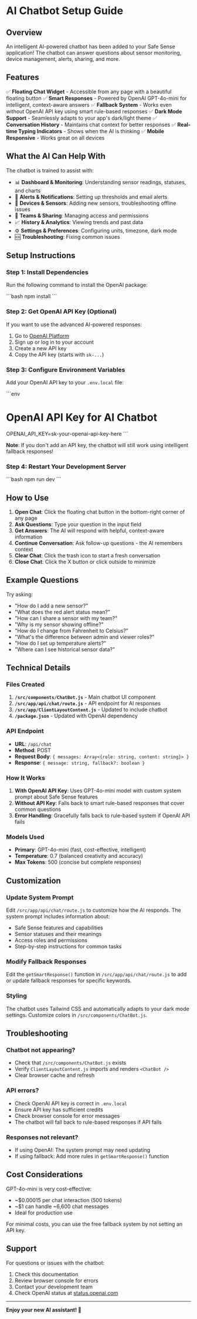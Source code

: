 # AI Chatbot Setup Guide

## Overview

An intelligent AI-powered chatbot has been added to your Safe Sense application! The chatbot can answer questions about sensor monitoring, device management, alerts, sharing, and more.

## Features

✅ **Floating Chat Widget** - Accessible from any page with a beautiful floating button
✅ **Smart Responses** - Powered by OpenAI GPT-4o-mini for intelligent, context-aware answers
✅ **Fallback System** - Works even without OpenAI API key using smart rule-based responses
✅ **Dark Mode Support** - Seamlessly adapts to your app's dark/light theme
✅ **Conversation History** - Maintains chat context for better responses
✅ **Real-time Typing Indicators** - Shows when the AI is thinking
✅ **Mobile Responsive** - Works great on all devices

## What the AI Can Help With

The chatbot is trained to assist with:

- 📊 **Dashboard & Monitoring**: Understanding sensor readings, statuses, and charts
- 🔔 **Alerts & Notifications**: Setting up thresholds and email alerts
- 📱 **Devices & Sensors**: Adding new sensors, troubleshooting offline issues
- 👥 **Teams & Sharing**: Managing access and permissions
- 📈 **History & Analytics**: Viewing trends and past data
- ⚙️ **Settings & Preferences**: Configuring units, timezone, dark mode
- 🆘 **Troubleshooting**: Fixing common issues

## Setup Instructions

### Step 1: Install Dependencies

Run the following command to install the OpenAI package:

\`\`\`bash
npm install
\`\`\`

### Step 2: Get OpenAI API Key (Optional)

If you want to use the advanced AI-powered responses:

1. Go to [OpenAI Platform](https://platform.openai.com/api-keys)
2. Sign up or log in to your account
3. Create a new API key
4. Copy the API key (starts with `sk-...`)

### Step 3: Configure Environment Variables

Add your OpenAI API key to your `.env.local` file:

\`\`\`env
# OpenAI API Key for AI Chatbot
OPENAI_API_KEY=sk-your-openai-api-key-here
\`\`\`

**Note**: If you don't add an API key, the chatbot will still work using intelligent fallback responses!

### Step 4: Restart Your Development Server

\`\`\`bash
npm run dev
\`\`\`

## How to Use

1. **Open Chat**: Click the floating chat button in the bottom-right corner of any page
2. **Ask Questions**: Type your question in the input field
3. **Get Answers**: The AI will respond with helpful, context-aware information
4. **Continue Conversation**: Ask follow-up questions - the AI remembers context
5. **Clear Chat**: Click the trash icon to start a fresh conversation
6. **Close Chat**: Click the X button or click outside to minimize

## Example Questions

Try asking:

- "How do I add a new sensor?"
- "What does the red alert status mean?"
- "How can I share a sensor with my team?"
- "Why is my sensor showing offline?"
- "How do I change from Fahrenheit to Celsius?"
- "What's the difference between admin and viewer roles?"
- "How do I set up temperature alerts?"
- "Where can I see historical sensor data?"

## Technical Details

### Files Created

1. **`/src/components/ChatBot.js`** - Main chatbot UI component
2. **`/src/app/api/chat/route.js`** - API endpoint for AI responses
3. **`/src/app/ClientLayoutContent.js`** - Updated to include chatbot
4. **`/package.json`** - Updated with OpenAI dependency

### API Endpoint

- **URL**: `/api/chat`
- **Method**: POST
- **Request Body**: `{ messages: Array<{role: string, content: string}> }`
- **Response**: `{ message: string, fallback?: boolean }`

### How It Works

1. **With OpenAI API Key**: Uses GPT-4o-mini model with custom system prompt about Safe Sense features
2. **Without API Key**: Falls back to smart rule-based responses that cover common questions
3. **Error Handling**: Gracefully falls back to rule-based system if OpenAI API fails

### Models Used

- **Primary**: GPT-4o-mini (fast, cost-effective, intelligent)
- **Temperature**: 0.7 (balanced creativity and accuracy)
- **Max Tokens**: 500 (concise but complete responses)

## Customization

### Update System Prompt

Edit `/src/app/api/chat/route.js` to customize how the AI responds. The system prompt includes information about:

- Safe Sense features and capabilities
- Sensor statuses and their meanings
- Access roles and permissions
- Step-by-step instructions for common tasks

### Modify Fallback Responses

Edit the `getSmartResponse()` function in `/src/app/api/chat/route.js` to add or update fallback responses for specific keywords.

### Styling

The chatbot uses Tailwind CSS and automatically adapts to your dark mode settings. Customize colors in `/src/components/ChatBot.js`.

## Troubleshooting

### Chatbot not appearing?
- Check that `/src/components/ChatBot.js` exists
- Verify `ClientLayoutContent.js` imports and renders `<ChatBot />`
- Clear browser cache and refresh

### API errors?
- Check OpenAI API key is correct in `.env.local`
- Ensure API key has sufficient credits
- Check browser console for error messages
- The chatbot will fall back to rule-based responses if API fails

### Responses not relevant?
- If using OpenAI: The system prompt may need updating
- If using fallback: Add more rules in `getSmartResponse()` function

## Cost Considerations

GPT-4o-mini is very cost-effective:
- ~$0.00015 per chat interaction (500 tokens)
- ~$1 can handle ~6,600 chat messages
- Ideal for production use

For minimal costs, you can use the free fallback system by not setting an API key.

## Support

For questions or issues with the chatbot:
1. Check this documentation
2. Review browser console for errors
3. Contact your development team
4. Check OpenAI status at [status.openai.com](https://status.openai.com)

---

**Enjoy your new AI assistant! 🤖**

